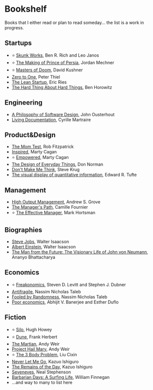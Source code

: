 # Bookshelf

Books that I either read or plan to read someday... the list is a work in progress.

## Startups

- ⭐️ [Skunk Works](https://www.amazon.com/dp/0751515035), Ben R. Rich and Leo Janos
- ⭐️ [The Making of Prince of Persia](https://www.amazon.com/dp/0578627310), Jordan Mechner
- ⭐️ [Masters of Doom](https://www.amazon.com/dp/0812972155), David Kushner
- [Zero to One](https://www.amazon.com/dp/0804139296), Peter Thiel
- [The Lean Startup](https://www.amazon.com/dp/0307887898), Eric Ries
- [The Hard Thing About Hard Things](https://www.amazon.com/dp/0062273205), Ben Horowitz

## Engineering

- [A Philosophy of Software Design](https://www.amazon.com/dp/173210221X), John Ousterhout
- [Living Documentation](https://www.amazon.com/dp/0134689321), Cyrille Martraire

## Product&Design

- [The Mom Test](https://www.amazon.com/dp/1492180742), Rob Fitzpatrick
- [Inspired](https://www.amazon.com/dp/B077NRB36N), Marty Cagan
- ⭐️ [Empowered](https://www.amazon.com/dp/B08LPKRD5L/), Marty Cagan
- [The Design of Everyday Things](https://www.amazon.com/dp/0465050654), Don Norman
- [Don't Make Me Think](https://www.amazon.com/dp/0321965515), Steve Krug
- [The visual display of quantitative information](https://www.amazon.com/dp/1930824130), Edward R. Tufte

## Management

- [High Output Management](https://www.amazon.com/dp/0679762884), Andrew S. Grove
- [The Manager's Path](https://www.amazon.com/dp/1491973897), Camille Fournier
- ⭐️ [The Effective Manager](https://www.amazon.com/dp/1394181612), Mark Hortsman

## Biographies

- [Steve Jobs](https://www.amazon.com/dp/1451648537), Walter Isaacson
- [Albert Einstein](https://www.amazon.com/dp/0743264746/), Walter Isaacson
- [The Man from the Future: The Visionary Life of John von Neumann](https://www.amazon.fr/dp/024139886X), Ananyo Bhattacharya

## Economics

- ⭐️ [Freakonomics](https://www.amazon.com/dp/0061956279/),  Steven D. Levitt and Stephen J. Dubner
- [Antifragile](https://www.amazon.com/dp/0812979680), Nassim Nicholas Taleb
- [Fooled by Randomness](https://www.amazon.com/dp/0812975219), Nassim Nicholas Taleb
- [Poor economics](https://www.amazon.com/dp/1610390938), Abhijit V. Banerjee and Esther Duflo


## Fiction

- ⭐️ [Silo](https://www.amazon.com/dp/1476735115), Hugh Howey
- ⭐️ [Dune](https://www.amazon.com/dp/0441172717), Frank Herbert
- [The Martian](https://www.amazon.com/dp/0553418025), Andy Weir
- [Project Hail Mary](https://www.amazon.com/dp/0593135202), Andy Weir
- ⭐️ [The 3 Body Problem](https://www.amazon.com/dp/0765382032), Liu Cixin
- [Never Let Me Go](https://www.amazon.com/dp/1400078776), Kazuo Ishiguro
- [The Remains of the Day](https://www.amazon.com/dp/0679731725), Kazuo Ishiguro
- [Seveneves](https://www.amazon.com/dp/0062334514), Neal Stephenson
- [Barbarian Days: A Surfing Life](https://www.amazon.com/dp/0143109391), William Finnegan
- ...and way to many to list here